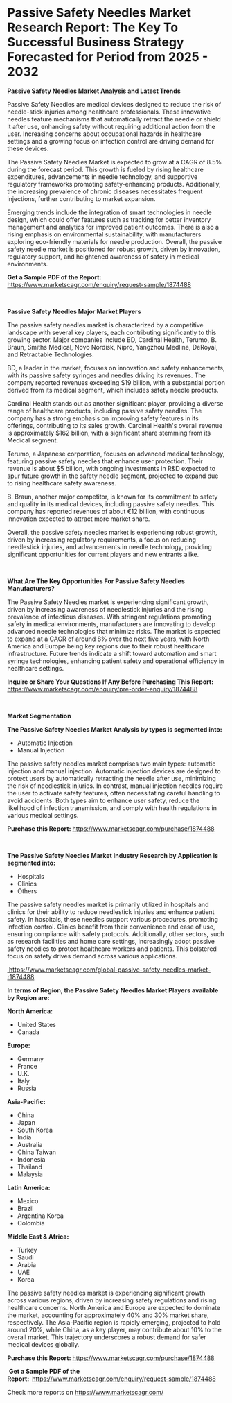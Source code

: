<p><h1>Passive Safety Needles Market Research Report: The Key To Successful Business Strategy Forecasted for Period from 2025 - 2032</h1></p><p><strong>Passive Safety Needles Market Analysis and Latest Trends</strong></p>
<p><p>Passive Safety Needles are medical devices designed to reduce the risk of needle-stick injuries among healthcare professionals. These innovative needles feature mechanisms that automatically retract the needle or shield it after use, enhancing safety without requiring additional action from the user. Increasing concerns about occupational hazards in healthcare settings and a growing focus on infection control are driving demand for these devices.</p><p>The Passive Safety Needles Market is expected to grow at a CAGR of 8.5% during the forecast period. This growth is fueled by rising healthcare expenditures, advancements in needle technology, and supportive regulatory frameworks promoting safety-enhancing products. Additionally, the increasing prevalence of chronic diseases necessitates frequent injections, further contributing to market expansion.</p><p>Emerging trends include the integration of smart technologies in needle design, which could offer features such as tracking for better inventory management and analytics for improved patient outcomes. There is also a rising emphasis on environmental sustainability, with manufacturers exploring eco-friendly materials for needle production. Overall, the passive safety needle market is positioned for robust growth, driven by innovation, regulatory support, and heightened awareness of safety in medical environments.</p></p>
<p><strong>Get a Sample PDF of the Report:&nbsp;</strong> <a href="https://www.marketscagr.com/enquiry/request-sample/1874488?utm_campaign=3112&utm_medium=2&utm_source=Github&utm_content=ia&utm_term=05032025&utm_id=passive-safety-needles">https://www.marketscagr.com/enquiry/request-sample/1874488</a></p>
<p>&nbsp;</p>
<p><strong>Passive Safety Needles Major Market Players</strong></p>
<p><p>The passive safety needles market is characterized by a competitive landscape with several key players, each contributing significantly to this growing sector. Major companies include BD, Cardinal Health, Terumo, B. Braun, Smiths Medical, Novo Nordisk, Nipro, Yangzhou Medline, DeRoyal, and Retractable Technologies. </p><p>BD, a leader in the market, focuses on innovation and safety enhancements, with its passive safety syringes and needles driving its revenues. The company reported revenues exceeding $19 billion, with a substantial portion derived from its medical segment, which includes safety needle products. </p><p>Cardinal Health stands out as another significant player, providing a diverse range of healthcare products, including passive safety needles. The company has a strong emphasis on improving safety features in its offerings, contributing to its sales growth. Cardinal Health's overall revenue is approximately $162 billion, with a significant share stemming from its Medical segment.</p><p>Terumo, a Japanese corporation, focuses on advanced medical technology, featuring passive safety needles that enhance user protection. Their revenue is about $5 billion, with ongoing investments in R&D expected to spur future growth in the safety needle segment, projected to expand due to rising healthcare safety awareness.</p><p>B. Braun, another major competitor, is known for its commitment to safety and quality in its medical devices, including passive safety needles. This company has reported revenues of about €12 billion, with continuous innovation expected to attract more market share.</p><p>Overall, the passive safety needles market is experiencing robust growth, driven by increasing regulatory requirements, a focus on reducing needlestick injuries, and advancements in needle technology, providing significant opportunities for current players and new entrants alike.</p></p>
<p>&nbsp;</p>
<p><strong>What Are The Key Opportunities For Passive Safety Needles Manufacturers?</strong></p>
<p><p>The Passive Safety Needles market is experiencing significant growth, driven by increasing awareness of needlestick injuries and the rising prevalence of infectious diseases. With stringent regulations promoting safety in medical environments, manufacturers are innovating to develop advanced needle technologies that minimize risks. The market is expected to expand at a CAGR of around 8% over the next five years, with North America and Europe being key regions due to their robust healthcare infrastructure. Future trends indicate a shift toward automation and smart syringe technologies, enhancing patient safety and operational efficiency in healthcare settings.</p></p>
<p><strong>Inquire or Share Your Questions If Any Before Purchasing This Report:</strong> <a href="https://www.marketscagr.com/enquiry/pre-order-enquiry/1874488?utm_campaign=3112&utm_medium=2&utm_source=Github&utm_content=ia&utm_term=05032025&utm_id=passive-safety-needles">https://www.marketscagr.com/enquiry/pre-order-enquiry/1874488</a></p>
<p>&nbsp;</p>
<p><strong>Market Segmentation</strong></p>
<p><strong>The Passive Safety Needles Market Analysis by types is segmented into:</strong></p>
<p><ul><li>Automatic Injection</li><li>Manual Injection</li></ul></p>
<p><p>The passive safety needles market comprises two main types: automatic injection and manual injection. Automatic injection devices are designed to protect users by automatically retracting the needle after use, minimizing the risk of needlestick injuries. In contrast, manual injection needles require the user to activate safety features, often necessitating careful handling to avoid accidents. Both types aim to enhance user safety, reduce the likelihood of infection transmission, and comply with health regulations in various medical settings.</p></p>
<p><strong>Purchase this Report:&nbsp;</strong><a href="https://www.marketscagr.com/purchase/1874488?utm_campaign=3112&utm_medium=2&utm_source=Github&utm_content=ia&utm_term=05032025&utm_id=passive-safety-needles">https://www.marketscagr.com/purchase/1874488</a></p>
<p>&nbsp;</p>
<p><strong>The Passive Safety Needles Market Industry Research by Application is segmented into:</strong></p>
<p><ul><li>Hospitals</li><li>Clinics</li><li>Others</li></ul></p>
<p><p>The passive safety needles market is primarily utilized in hospitals and clinics for their ability to reduce needlestick injuries and enhance patient safety. In hospitals, these needles support various procedures, promoting infection control. Clinics benefit from their convenience and ease of use, ensuring compliance with safety protocols. Additionally, other sectors, such as research facilities and home care settings, increasingly adopt passive safety needles to protect healthcare workers and patients. This bolstered focus on safety drives demand across various applications.</p></p>
<p><a href="https://www.marketscagr.com/global-passive-safety-needles-market-r1874488?utm_campaign=3112&utm_medium=2&utm_source=Github&utm_content=ia&utm_term=05032025&utm_id=passive-safety-needles">&nbsp;https://www.marketscagr.com/global-passive-safety-needles-market-r1874488</a></p>
<p><strong>In terms of Region, the Passive Safety Needles Market Players available by Region are:</strong></p>
<p>
    <p> <strong> North America: </strong>
        <ul>
            <li>United States</li>
            <li>Canada</li>
        </ul>
        </p> 
    <p> <strong> Europe: </strong>
        <ul>
            <li>Germany</li>
            <li>France</li>
            <li>U.K.</li>
            <li>Italy</li>
            <li>Russia</li>
        </ul>
        </p> 
    <p> <strong> Asia-Pacific: </strong>
        <ul>
            <li>China</li>
            <li>Japan</li>
            <li>South Korea</li>
            <li>India</li>
            <li>Australia</li>
            <li>China Taiwan</li>
            <li>Indonesia</li>
            <li>Thailand</li>
            <li>Malaysia</li>
        </ul>
        </p> 
    <p> <strong> Latin America: </strong>
        <ul>
            <li>Mexico</li>
            <li>Brazil</li>
            <li>Argentina Korea</li>
            <li>Colombia</li>
        </ul>
        </p> 
    <p> <strong> Middle East & Africa: </strong>
        <ul>
            <li>Turkey</li>
            <li>Saudi</li>
            <li>Arabia</li>
            <li>UAE</li>
            <li>Korea</li>
        </ul>
    </p>
    </p>
<p><p>The passive safety needles market is experiencing significant growth across various regions, driven by increasing safety regulations and rising healthcare concerns. North America and Europe are expected to dominate the market, accounting for approximately 40% and 30% market share, respectively. The Asia-Pacific region is rapidly emerging, projected to hold around 20%, while China, as a key player, may contribute about 10% to the overall market. This trajectory underscores a robust demand for safer medical devices globally.</p></p>
<p><strong>Purchase this Report: </strong><a href="https://www.marketscagr.com/purchase/1874488?utm_campaign=3112&utm_medium=2&utm_source=Github&utm_content=ia&utm_term=05032025&utm_id=passive-safety-needles">https://www.marketscagr.com/purchase/1874488</a></p>
<p>&nbsp;<strong>Get a Sample PDF of the Report:&nbsp;&nbsp;</strong><a href="https://www.marketscagr.com/enquiry/request-sample/1874488?utm_campaign=3112&utm_medium=2&utm_source=Github&utm_content=ia&utm_term=05032025&utm_id=passive-safety-needles">https://www.marketscagr.com/enquiry/request-sample/1874488</a></p>
<p><strong></strong></p>
<p>Check more reports on <a href="https://www.marketscagr.com/?utm_campaign=3112&utm_medium=2&utm_source=Github&utm_content=ia&utm_term=05032025&utm_id=passive-safety-needles">https://www.marketscagr.com/</a></p>